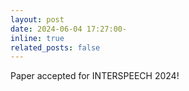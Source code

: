 ```yaml
---
layout: post
date: 2024-06-04 17:27:00-
inline: true
related_posts: false
---
```


Paper accepted for INTERSPEECH 2024!
